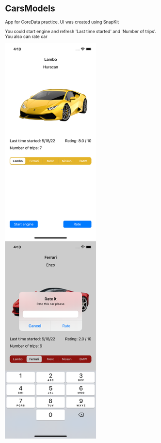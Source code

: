 # CarsModels
App for CoreData practice. UI was created using SnapKit


You could start engine and refresh 'Last time started' and 'Number of trips'. You also can rate car

<img src="images/1.png" width="300"> <img src="images/2.png" width="300">
